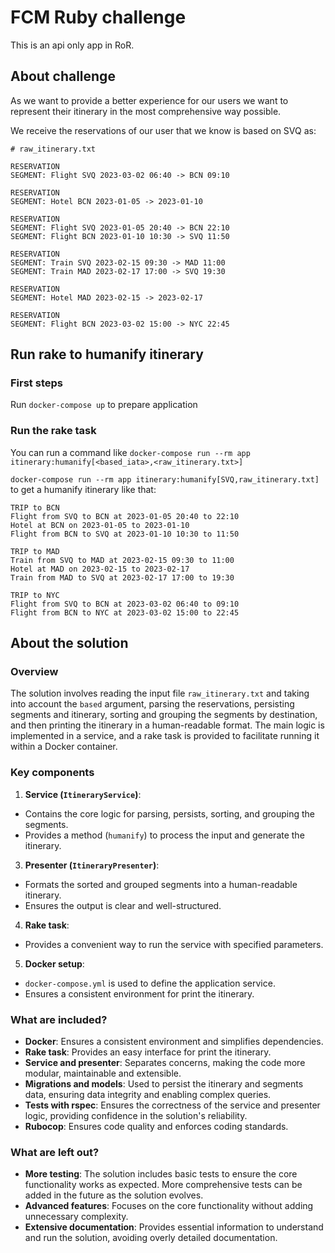 # FCM Ruby challenge
This is an api only app in RoR.

## About challenge
As we want to provide a better experience for our users we want to represent their itinerary in the most comprehensive way possible.

We receive the reservations of our user that we know is based on SVQ as:

```
# raw_itinerary.txt

RESERVATION
SEGMENT: Flight SVQ 2023-03-02 06:40 -> BCN 09:10

RESERVATION
SEGMENT: Hotel BCN 2023-01-05 -> 2023-01-10

RESERVATION
SEGMENT: Flight SVQ 2023-01-05 20:40 -> BCN 22:10
SEGMENT: Flight BCN 2023-01-10 10:30 -> SVQ 11:50

RESERVATION
SEGMENT: Train SVQ 2023-02-15 09:30 -> MAD 11:00
SEGMENT: Train MAD 2023-02-17 17:00 -> SVQ 19:30

RESERVATION
SEGMENT: Hotel MAD 2023-02-15 -> 2023-02-17

RESERVATION
SEGMENT: Flight BCN 2023-03-02 15:00 -> NYC 22:45
```

## Run rake to humanify itinerary

### First steps

Run `docker-compose up` to prepare application

### Run the rake task

You can run a command like `docker-compose run --rm app itinerary:humanify[<based_iata>,<raw_itinerary.txt>]`

`docker-compose run --rm app itinerary:humanify[SVQ,raw_itinerary.txt]` to get a humanify itinerary like that:

```
TRIP to BCN
Flight from SVQ to BCN at 2023-01-05 20:40 to 22:10
Hotel at BCN on 2023-01-05 to 2023-01-10
Flight from BCN to SVQ at 2023-01-10 10:30 to 11:50

TRIP to MAD
Train from SVQ to MAD at 2023-02-15 09:30 to 11:00
Hotel at MAD on 2023-02-15 to 2023-02-17
Train from MAD to SVQ at 2023-02-17 17:00 to 19:30

TRIP to NYC
Flight from SVQ to BCN at 2023-03-02 06:40 to 09:10
Flight from BCN to NYC at 2023-03-02 15:00 to 22:45
```

## About the solution

### Overview
The solution involves reading the input file `raw_itinerary.txt` and taking into account the `based` argument, parsing the reservations, persisting segments and itinerary, sorting and grouping the segments by destination, and then printing the itinerary in a human-readable format. The main logic is implemented in a service, and a rake task is provided to facilitate running it within a Docker container.

### Key components

1. **Service (`ItineraryService`)**:
  - Contains the core logic for parsing, persists, sorting, and grouping the segments.
  - Provides a method (`humanify`) to process the input and generate the itinerary.

3. **Presenter (`ItineraryPresenter`)**:
  - Formats the sorted and grouped segments into a human-readable itinerary.
  - Ensures the output is clear and well-structured.

4. **Rake task**:
  - Provides a convenient way to run the service with specified parameters.

5. **Docker setup**:
  - `docker-compose.yml` is used to define the application service.
  - Ensures a consistent environment for print the itinerary.

### What are included?
- **Docker**: Ensures a consistent environment and simplifies dependencies.
- **Rake task**: Provides an easy interface for print the itinerary.
- **Service and presenter**: Separates concerns, making the code more modular, maintainable and extensible.
- **Migrations and models**: Used to persist the itinerary and segments data, ensuring data integrity and enabling complex queries.
- **Tests with rspec**: Ensures the correctness of the service and presenter logic, providing confidence in the solution's reliability.
- **Rubocop**: Ensures code quality and enforces coding standards.

### What are left out?
- **More testing**: The solution includes basic tests to ensure the core functionality works as expected. More comprehensive tests can be added in the future as the solution evolves.
- **Advanced features**: Focuses on the core functionality without adding unnecessary complexity.
- **Extensive documentation**: Provides essential information to understand and run the solution, avoiding overly detailed documentation.
